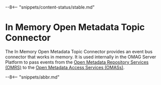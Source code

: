 <!-- SPDX-License-Identifier: CC-BY-4.0 -->
<!-- Copyright Contributors to the ODPi Egeria project. -->
  
--8<-- "snippets/content-status/stable.md"

# In Memory Open Metadata Topic Connector

The In Memory Open Metadata Topic Connector provides an event bus connector that works in memory.  It is used internally in the OMAG Server Platform to pass events from the [Open Metadata Repository Services (OMRS)](/services/omrs) to the [Open Metadata Access Services (OMASs)](/services/omas).



--8<-- "snippets/abbr.md"



